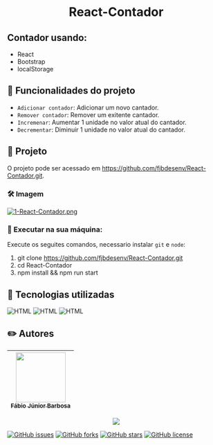 <h1 align="center"> React-Contador </h1>

## Contador usando:
<ul>
    <li> React </li>
    <li> Bootstrap </li>
    <li> localStorage </li>
</ul>

## 🔨 Funcionalidades do projeto
- `Adicionar contador`: Adicionar um novo cantador.
- `Remover contador`: Remover um exitente cantador.
- `Incremenar`: Aumentar 1 unidade no valor atual do cantador.
- `Decrementar`: Diminuir 1 unidade no valor atual do cantador.

## 📁 Projeto
O projeto pode ser acessado em https://github.com/fjbdesenv/React-Contador.git.

### 🛠️ Imagem
[![1-React-Contador.png](https://i.postimg.cc/NMF84S4V/1-React-Contador.png)](https://postimg.cc/cgq81DPM)

### 🔧 Executar na sua máquina:
Execute os seguites comandos, necessario instalar `git` e `node`:
1. git clone https://github.com/fjbdesenv/React-Contador.git
2. cd React-Contador
3. npm install && npm run start

## 👀 Tecnologias utilizadas
![HTML](https://img.shields.io/badge/HTML-E34F26.svg?logo=html5&logoColor=white)
![HTML](https://img.shields.io/badge/CSS-1572B6.svg?logo=css3&logoColor=white)
![HTML](https://img.shields.io/badge/JavaScript-F7DF1E.svg?logo=javascript&logoColor=black)

## ✏️ Autores
| [<img src="https://avatars.githubusercontent.com/u/110018406?v=4" width=115><br><sub>Fábio Júnior Barbosa</sub>](https://github.com/fjbdesenv) |
| :---: |

<p align="center">
  <img src="http://img.shields.io/static/v1?label=STATUS&message=CONCLUIDO&color=GREEN&style=for-the-badge"/>
</p>

[![GitHub issues](https://img.shields.io/github/issues/fjbdesenv/React-Contador)](https://github.com/fjbdesenv/React-Contador/issues)
[![GitHub forks](https://img.shields.io/github/forks/fjbdesenv/React-Contador)](https://github.com/fjbdesenv/React-Contador/network)
[![GitHub stars](https://img.shields.io/github/stars/fjbdesenv/React-Contador)](https://github.com/fjbdesenv/React-Contador/stargazers)
[![GitHub license](https://img.shields.io/github/license/fjbdesenv/React-Contador)](https://github.com/fjbdesenv/React-Contador/blob/main/LICENSE)
